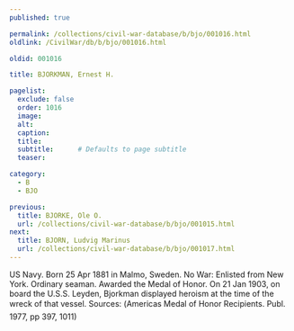 ```yaml
---
published: true

permalink: /collections/civil-war-database/b/bjo/001016.html
oldlink: /CivilWar/db/b/bjo/001016.html

oldid: 001016

title: BJORKMAN, Ernest H.

pagelist:
  exclude: false
  order: 1016
  image: 
  alt:
  caption:
  title:
  subtitle:      # Defaults to page subtitle
  teaser:

category: 
  - B 
  - BJO

previous:
  title: BJORKE, Ole O.
  url: /collections/civil-war-database/b/bjo/001015.html  
next:
  title: BJORN, Ludvig Marinus
  url: /collections/civil-war-database/b/bjo/001017.html   
---
```

US Navy. Born 25 Apr 1881 in Malmo, Sweden. No War: Enlisted from New York. Ordinary seaman. Awarded the Medal of Honor. On 21 Jan 1903, on board the U.S.S. Leyden, Bjorkman displayed heroism at the time of the wreck of that vessel. Sources: (&#147;America&#146;s Medal of Honor Recipients&#148;. Publ. 1977, pp 397, 1011)